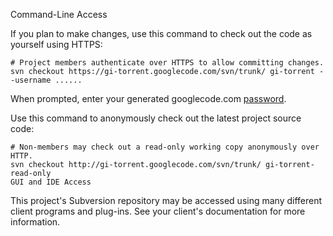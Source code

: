 Command-Line Access

If you plan to make changes, use this command to check out the code as yourself using HTTPS:
```
# Project members authenticate over HTTPS to allow committing changes.
svn checkout https://gi-torrent.googlecode.com/svn/trunk/ gi-torrent --username ......
```
When prompted, enter your generated googlecode.com [password](http://code.google.com/hosting/settings).

Use this command to anonymously check out the latest project source code:
```
# Non-members may check out a read-only working copy anonymously over HTTP.
svn checkout http://gi-torrent.googlecode.com/svn/trunk/ gi-torrent-read-only
GUI and IDE Access
```
This project's Subversion repository may be accessed using many different client programs and plug-ins. See your client's documentation for more information.